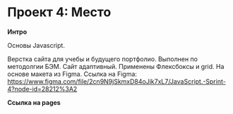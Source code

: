 # Проект 4: Место

**Интро**

Основы Javascript.

Верстка сайта для учебы и будущего портфолио. Выполнен по методолгии БЭМ. Сайт адаптивный. Применены Флексбоксы и grid.
На основе макета из Figma.
Ссылка на Figma: https://www.figma.com/file/2cn9N9jSkmxD84oJik7xL7/JavaScript.-Sprint-4?node-id=28212%3A2

**Ссылка на pages**


